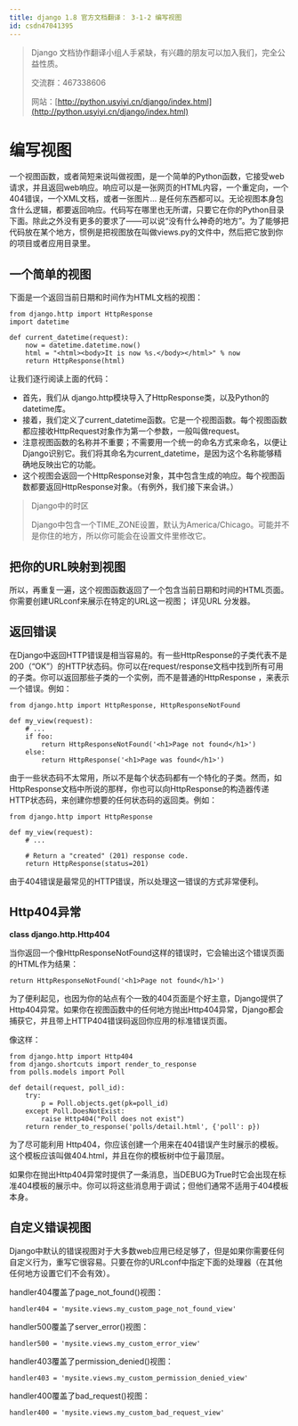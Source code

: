 ```yaml
---
title: django 1.8 官方文档翻译： 3-1-2 编写视图
id: csdn47041395
---
```


> Django 文档协作翻译小组人手紧缺，有兴趣的朋友可以加入我们，完全公益性质。
> 
> 交流群：467338606
> 
> 网站：[http://python.usyiyi.cn/django/index.html](http://python.usyiyi.cn/django/index.html)

# 编写视图

一个视图函数，或者简短来说叫做视图，是一个简单的Python函数，它接受web请求，并且返回web响应。响应可以是一张网页的HTML内容，一个重定向，一个404错误，一个XML文档，或者一张图片… 是任何东西都可以。无论视图本身包含什么逻辑，都要返回响应。代码写在哪里也无所谓，只要它在你的Python目录下面。除此之外没有更多的要求了——可以说“没有什么神奇的地方”。为了能够把代码放在某个地方，惯例是把视图放在叫做views.py的文件中，然后把它放到你的项目或者应用目录里。

## 一个简单的视图

下面是一个返回当前日期和时间作为HTML文档的视图：

```
from django.http import HttpResponse
import datetime

def current_datetime(request):
    now = datetime.datetime.now()
    html = "<html><body>It is now %s.</body></html>" % now
    return HttpResponse(html)
```

让我们逐行阅读上面的代码：

*   首先，我们从 django.http模块导入了HttpResponse类，以及Python的datetime库。
*   接着，我们定义了current_datetime函数。它是一个视图函数。每个视图函数都应接收HttpRequest对象作为第一个参数，一般叫做request。
*   注意视图函数的名称并不重要；不需要用一个统一的命名方式来命名，以便让Django识别它。我们将其命名为current_datetime，是因为这个名称能够精确地反映出它的功能。
*   这个视图会返回一个HttpResponse对象，其中包含生成的响应。每个视图函数都要返回HttpResponse对象。（有例外，我们接下来会讲。）

> Django中的时区
> 
> Django中包含一个TIME_ZONE设置，默认为America/Chicago。可能并不是你住的地方，所以你可能会在设置文件里修改它。

## 把你的URL映射到视图

所以，再重复一遍，这个视图函数返回了一个包含当前日期和时间的HTML页面。你需要创建URLconf来展示在特定的URL这一视图； 详见URL 分发器。

## 返回错误

在Django中返回HTTP错误是相当容易的。有一些HttpResponse的子类代表不是200（“OK”）的HTTP状态码。你可以在request/response文档中找到所有可用的子类。你可以返回那些子类的一个实例，而不是普通的HttpResponse ，来表示一个错误。例如：

```
from django.http import HttpResponse, HttpResponseNotFound

def my_view(request):
    # ...
    if foo:
        return HttpResponseNotFound('<h1>Page not found</h1>')
    else:
        return HttpResponse('<h1>Page was found</h1>')
```

由于一些状态码不太常用，所以不是每个状态码都有一个特化的子类。然而，如HttpResponse文档中所说的那样，你也可以向HttpResponse的构造器传递HTTP状态码，来创建你想要的任何状态码的返回类。例如：

```
from django.http import HttpResponse

def my_view(request):
    # ...

    # Return a "created" (201) response code.
    return HttpResponse(status=201)
```

由于404错误是最常见的HTTP错误，所以处理这一错误的方式非常便利。

## Http404异常

**class django.http.Http404**

当你返回一个像HttpResponseNotFound这样的错误时，它会输出这个错误页面的HTML作为结果：

```
return HttpResponseNotFound('<h1>Page not found</h1>')
```

为了便利起见，也因为你的站点有个一致的404页面是个好主意，Django提供了Http404异常。如果你在视图函数中的任何地方抛出Http404异常，Django都会捕获它，并且带上HTTP404错误码返回你应用的标准错误页面。

像这样：

```
from django.http import Http404
from django.shortcuts import render_to_response
from polls.models import Poll

def detail(request, poll_id):
    try:
        p = Poll.objects.get(pk=poll_id)
    except Poll.DoesNotExist:
        raise Http404("Poll does not exist")
    return render_to_response('polls/detail.html', {'poll': p})
```

为了尽可能利用 Http404，你应该创建一个用来在404错误产生时展示的模板。这个模板应该叫做404.html，并且在你的模板树中位于最顶层。

如果你在抛出Http404异常时提供了一条消息，当DEBUG为True时它会出现在标准404模板的展示中。你可以将这些消息用于调试；但他们通常不适用于404模板本身。

## 自定义错误视图

Django中默认的错误视图对于大多数web应用已经足够了，但是如果你需要任何自定义行为，重写它很容易。只要在你的URLconf中指定下面的处理器（在其他任何地方设置它们不会有效）。

handler404覆盖了page_not_found()视图：

```
handler404 = 'mysite.views.my_custom_page_not_found_view'
```

handler500覆盖了server_error()视图：

```
handler500 = 'mysite.views.my_custom_error_view'
```

handler403覆盖了permission_denied()视图：

```
handler403 = 'mysite.views.my_custom_permission_denied_view'
```

handler400覆盖了bad_request()视图：

```
handler400 = 'mysite.views.my_custom_bad_request_view'
```